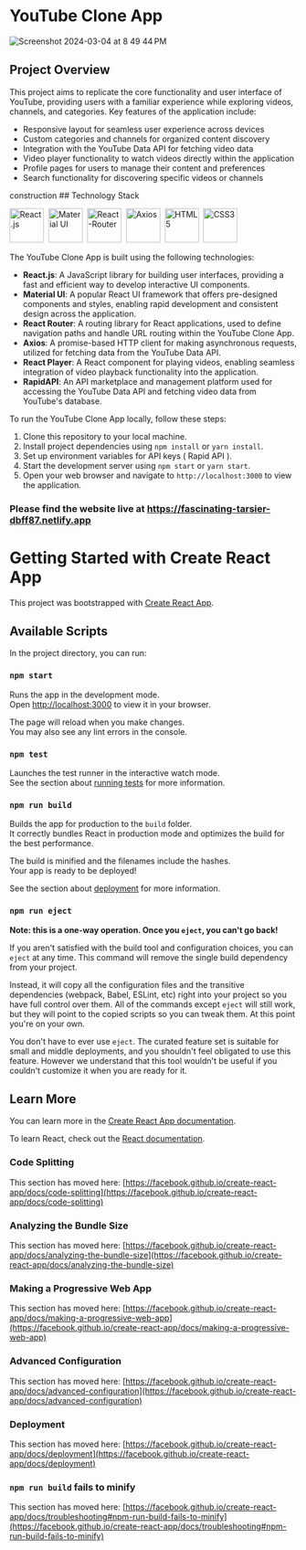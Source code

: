 # YouTube Clone App
![Screenshot 2024-03-04 at 8 49 44 PM](https://github.com/Ravi-7093/Youtube-Clone/assets/46593559/b2521efc-2695-4081-81a6-49d2074cc3b5)

## Project Overview 

This project aims to replicate the core functionality and user interface of YouTube, providing users with a familiar experience while exploring videos, channels, and categories. Key features of the application include:

- Responsive layout for seamless user experience across devices
- Custom categories and channels for organized content discovery
- Integration with the YouTube Data API for fetching video data
- Video player functionality to watch videos directly within the application
- Profile pages for users to manage their content and preferences
- Search functionality for discovering specific videos or channels

<span class="material-icons-two-tone">construction</span> ## Technology Stack    

 <img src="https://cdn.jsdelivr.net/gh/devicons/devicon@latest/icons/react/react-original.svg" title="React.js" alt="React.js" width="60" height="60"/>&nbsp;
 <img src="https://cdn.jsdelivr.net/gh/devicons/devicon@latest/icons/materialui/materialui-original.svg"  title="Material UI" alt="Material UI" width="60" height="60"/>&nbsp;
 <img src="https://cdn.jsdelivr.net/gh/devicons/devicon@latest/icons/reactrouter/reactrouter-original.svg" title="React-Router" alt="React-Router" width="60" height="60"/>&nbsp;
 <img src="https://cdn.jsdelivr.net/gh/devicons/devicon@latest/icons/axios/axios-plain-wordmark.svg" title="Axios" alt="Axios" width="60" height="60"/>&nbsp;
 <img src="https://cdn.jsdelivr.net/gh/devicons/devicon@latest/icons/html5/html5-original.svg" title="HTML5" alt="HTML5" width="60" height="60"/>&nbsp;
 <img src="https://cdn.jsdelivr.net/gh/devicons/devicon@latest/icons/css3/css3-original-wordmark.svg" title="CSS3" alt="CSS3" width="60" height="60"/>&nbsp;
          
          
The YouTube Clone App is built using the following technologies:

- **React.js**: A JavaScript library for building user interfaces, providing a fast and efficient way to develop interactive UI components.          
- **Material UI**: A popular React UI framework that offers pre-designed components and styles, enabling rapid development and consistent design across the application.
- **React Router**: A routing library for React applications, used to define navigation paths and handle URL routing within the YouTube Clone App.
- **Axios**: A promise-based HTTP client for making asynchronous requests, utilized for fetching data from the YouTube Data API.
- **React Player**: A React component for playing videos, enabling seamless integration of video playback functionality into the application.
- **RapidAPI**: An API marketplace and management platform used for accessing the YouTube Data API and fetching video data from YouTube's database.


To run the YouTube Clone App locally, follow these steps:

1. Clone this repository to your local machine.
2. Install project dependencies using `npm install` or `yarn install`.
3. Set up environment variables for API keys ( Rapid API ).
4. Start the development server using `npm start` or `yarn start`.
5. Open your web browser and navigate to `http://localhost:3000` to view the application.

### Please find the website live at https://fascinating-tarsier-dbff87.netlify.app



# Getting Started with Create React App

This project was bootstrapped with [Create React App](https://github.com/facebook/create-react-app).

## Available Scripts

In the project directory, you can run:

### `npm start`

Runs the app in the development mode.\
Open [http://localhost:3000](http://localhost:3000) to view it in your browser.

The page will reload when you make changes.\
You may also see any lint errors in the console.

### `npm test`

Launches the test runner in the interactive watch mode.\
See the section about [running tests](https://facebook.github.io/create-react-app/docs/running-tests) for more information.

### `npm run build`

Builds the app for production to the `build` folder.\
It correctly bundles React in production mode and optimizes the build for the best performance.

The build is minified and the filenames include the hashes.\
Your app is ready to be deployed!

See the section about [deployment](https://facebook.github.io/create-react-app/docs/deployment) for more information.

### `npm run eject`

**Note: this is a one-way operation. Once you `eject`, you can't go back!**

If you aren't satisfied with the build tool and configuration choices, you can `eject` at any time. This command will remove the single build dependency from your project.

Instead, it will copy all the configuration files and the transitive dependencies (webpack, Babel, ESLint, etc) right into your project so you have full control over them. All of the commands except `eject` will still work, but they will point to the copied scripts so you can tweak them. At this point you're on your own.

You don't have to ever use `eject`. The curated feature set is suitable for small and middle deployments, and you shouldn't feel obligated to use this feature. However we understand that this tool wouldn't be useful if you couldn't customize it when you are ready for it.

## Learn More

You can learn more in the [Create React App documentation](https://facebook.github.io/create-react-app/docs/getting-started).

To learn React, check out the [React documentation](https://reactjs.org/).

### Code Splitting

This section has moved here: [https://facebook.github.io/create-react-app/docs/code-splitting](https://facebook.github.io/create-react-app/docs/code-splitting)

### Analyzing the Bundle Size

This section has moved here: [https://facebook.github.io/create-react-app/docs/analyzing-the-bundle-size](https://facebook.github.io/create-react-app/docs/analyzing-the-bundle-size)

### Making a Progressive Web App

This section has moved here: [https://facebook.github.io/create-react-app/docs/making-a-progressive-web-app](https://facebook.github.io/create-react-app/docs/making-a-progressive-web-app)

### Advanced Configuration

This section has moved here: [https://facebook.github.io/create-react-app/docs/advanced-configuration](https://facebook.github.io/create-react-app/docs/advanced-configuration)

### Deployment

This section has moved here: [https://facebook.github.io/create-react-app/docs/deployment](https://facebook.github.io/create-react-app/docs/deployment)

### `npm run build` fails to minify

This section has moved here: [https://facebook.github.io/create-react-app/docs/troubleshooting#npm-run-build-fails-to-minify](https://facebook.github.io/create-react-app/docs/troubleshooting#npm-run-build-fails-to-minify)
